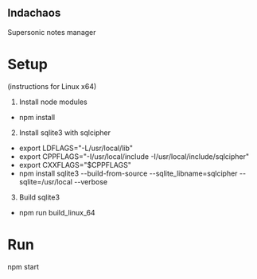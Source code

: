 Indachaos
---------

Supersonic notes manager

Setup
=====
(instructions for Linux x64)

1. Install node modules
- npm install

2. Install sqlite3 with sqlcipher
- export LDFLAGS="-L/usr/local/lib"
- export CPPFLAGS="-I/usr/local/include -I/usr/local/include/sqlcipher"
- export CXXFLAGS="$CPPFLAGS"
- npm install sqlite3 --build-from-source --sqlite_libname=sqlcipher --sqlite=/usr/local --verbose

3. Build sqlite3
- npm run build_linux_64

Run
===

npm start

